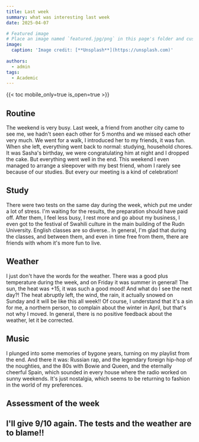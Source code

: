 ```yaml
---
title: Last week
summary: what was interesting last week
date: 2025-04-07

# Featured image
# Place an image named `featured.jpg/png` in this page's folder and customize its options here.
image:
  caption: 'Image credit: [**Unsplash**](https://unsplash.com)'
  
authors:
  - admin
tags:
  - Academic
---
```


{{< toc mobile_only=true is_open=true >}}

## Routine

The weekend is very busy. Last week, a friend from another city came to see me, we hadn't seen each other for 5 months and we missed each other very much. We went for a walk, I introduced her to my friends, it was fun. When she left, everything went back to normal: studying, household chores. It was Sasha's birthday, we were congratulating him at night and I dropped the cake. But everything went well in the end. This weekend I even managed to arrange a sleepover with my best friend, whom I rarely see because of our studies. But every our meeting is a kind of celebration!

[//]: # ([![The template is mobile first with a responsive design to ensure that your site looks stunning on every device.]&#40;https://raw.githubusercontent.com/wowchemy/wowchemy-hugo-modules/main/starters/academic/preview.png&#41;]&#40;https://hugoblox.com&#41;)

## Study

There were two tests on the same day during the week, which put me under a lot of stress. I'm waiting for the results, the preparation should have paid off. After them, I feel less busy, I rest more and go about my business, I even got to the festival of Swahili culture in the main building of the Rudn University. English classes are so diverse.. In general, I'm glad that during the classes, and between them, and even in time free from them, there are friends with whom it's more fun to live.

## Weather

I just don't have the words for the weather. There was a good plus temperature during the week, and on Friday it was summer in general! The sun, the heat was +15, it was such a good mood! And what do I see the next day?! The heat abruptly left, the wind, the rain, it actually snowed on Sunday and it will be like this all week!! Of course, I understand that it's a sin for me, a northern person, to complain about the winter in April, but that's not why I moved. In general, there is no positive feedback about the weather, let it be corrected.

## Music 

I plunged into some memories of bygone years, turning on my playlist from the end. And there it was: Russian rap, and the legendary foreign hip-hop of the noughties, and the 80s with Bowie and Queen, and the eternally cheerful Spain, which sounded in every house where the radio worked on sunny weekends. It's just nostalgia, which seems to be returning to fashion in the world of my preferences.


## Assessment of the week 

I'll give 9/10 again. The tests and the weather are to blame!!
---
